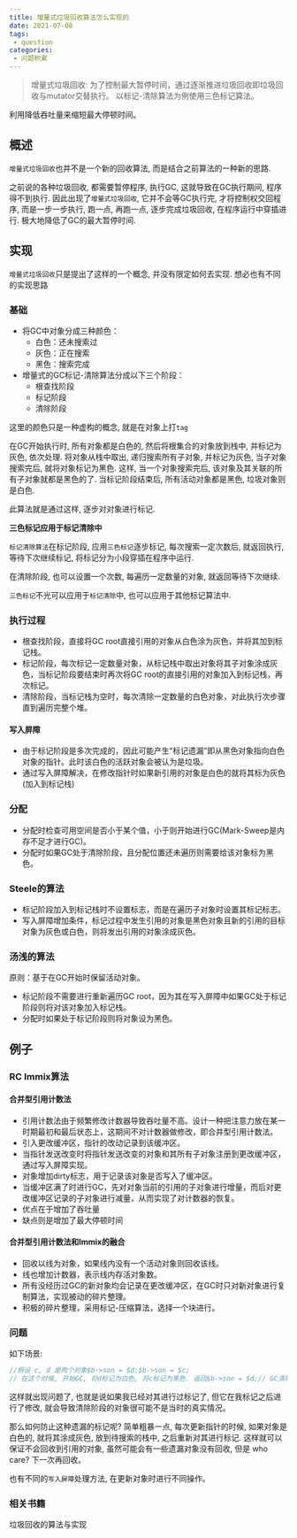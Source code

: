 ```yaml
---
title: 增量式垃圾回收算法怎么实现的
date: 2021-07-08
tags:
 - question
categories:
 - 问题积累
---
```


>  增量式垃圾回收:
> 为了控制最大暂停时间，通过逐渐推进垃圾回收即垃圾回收与mutator交替执行。
> 以标记-清除算法为例使用三色标记算法。

利用降低吞吐量来缩短最大停顿时间。

## 概述

`增量式垃圾回收`也并不是一个新的回收算法, 而是结合之前算法的一种新的思路.

之前说的各种垃圾回收, 都需要暂停程序, 执行GC, 这就导致在GC执行期间, 程序得不到执行. 因此出现了`增量式垃圾回收`, 它并不会等GC执行完, 才将控制权交回程序, 而是一步一步执行,  跑一点, 再跑一点, 逐步完成垃圾回收, 在程序运行中穿插进行. 极大地降低了GC的最大暂停时间.

## 实现

`增量式垃圾回收`只是提出了这样的一个概念, 并没有限定如何去实现. 想必也有不同的实现思路

### 基础

- 将GC中对象分成三种颜色：
  - 白色：还未搜索过
  - 灰色：正在搜索
  - 黑色：搜索完成
- 增量式的GC标记-清除算法分成以下三个阶段：
  - 根查找阶段
  - 标记阶段
  - 清除阶段

这里的颜色只是一种虚构的概念, 就是在对象上打`tag`

在GC开始执行时, 所有对象都是白色的, 然后将根集合的对象放到栈中, 并标记为灰色, 依次处理. 将对象从栈中取出, 递归搜索所有子对象, 并标记为灰色, 当子对象搜索完后, 就将对象标记为黑色. 这样, 当一个对象搜索完后, 该对象及其关联的所有子对象就都是黑色的了. 当标记阶段结束后, 所有活动对象都是黑色, 垃圾对象则是白色.

此算法就是通过这样, 逐步对对象进行标记.

**三色标记应用于标记清除中**

`标记清除算法`在标记阶段, 应用`三色标记`逐步标记, 每次搜索一定次数后, 就返回执行, 等待下次继续标记, 将标记分为小段穿插在程序中运行.

在清除阶段, 也可以设置一个次数, 每遍历一定数量的对象, 就返回等待下次继续.

`三色标记`不光可以应用于`标记清除`中, 也可以应用于其他标记算法中.

### 执行过程

- 根查找阶段，直接将GC root直接引用的对象从白色涂为灰色，并将其加到标记栈。
- 标记阶段，每次标记一定数量对象，从标记栈中取出对象将其子对象涂成灰色，当标记阶段要结束时再次将GC root的直接引用的对象加入到标记栈，再次标记。
- 清除阶段，当标记栈为空时，每次清除一定数量的白色对象，对此执行次步骤直到遍历完整个堆。

#### 写入屏障

- 由于标记阶段是多次完成的，因此可能产生“标记遗漏”即从黑色对象指向白色对象的指针。此时该白色的活跃对象会被认为是垃圾。
- 通过写入屏障解决，在修改指针时如果新引用的对象是白色的就将其标为灰色(加入到标记栈)

### 分配

- 分配时检查可用空间是否小于某个值，小于则开始进行GC(Mark-Sweep是内存不足才进行GC)。
- 分配时如果GC处于清除阶段，且分配位置还未遍历则需要给该对象标为黑色。

### Steele的算法

- 标记阶段加入到标记栈时不设置标志，而是在遍历子对象时设置其标记标志。
- 写入屏障增加条件，标记过程中发生引用的对象是黑色对象且新的引用的目标对象为灰色或白色，则将发出引用的对象涂成灰色。

### 汤浅的算法

原则：基于在GC开始时保留活动对象。

- 标记阶段不需要进行重新遍历GC root，因为其在写入屏障中如果GC处于标记阶段则将对该对象加入标记栈。
- 分配时如果处于标记阶段则将对象设为黑色。

## 例子

### RC Immix算法

#### 合并型引用计数法

- 引用计数法由于频繁修改计数器导致吞吐量不高。设计一种把注意力放在某一时期最初和最后状态上，这期间不对计数器做修改，即合并型引用计数法。
- 引入更改缓冲区，指针的改动记录到该缓冲区。
- 当指针发送改变时将指针发送改变的对象和其所有子对象注册到更改缓冲区，通过写入屏障实现。
- 对象增加dirty标志，用于记录该对象是否写入了缓冲区。
- 当缓冲区满了时进行GC，先对对象当前的引用的子对象进行增量，而后对更改缓冲区记录的子对象进行减量，从而实现了对计数器的恢复。
- 优点在于增加了吞吐量
- 缺点则是增加了最大停顿时间

#### 合并型引用计数法和Immix的融合

- 回收以线为对象，如果线内没有一个活动对象则回收该线。
- 线也增加计数器，表示线内存活对象数。
- 所有没经历过GC的新对象均会记录在更改缓冲区，在GC时只对新对象进行复制算法，实现被动的碎片整理。
- 积极的碎片整理，采用标记-压缩算法，选择一个块进行。



### 问题

如下场景:

```javascript
//假设 c, d 是两个对象$b->son = $d;$b->son = $c;
// 在这个时候, 开始GC, 将d标记为白色, 将c标记为黑色. 返回$b->son = $d;// GC清除阶段, 将c对象保留, 将d对象回收
```

这样就出现问题了, 也就是说如果我已经对其进行过标记了, 但它在我标记之后进行了修改, 就会导致清除阶段的对象很可能不是当时的真实情况。

那么如何防止这种遗漏的标记呢? 简单粗暴一点, 每次更新指针的时候, 如果对象是白色的, 就将其涂成灰色, 放到待搜索的栈中, 之后重新对其进行标记. 这样就可以保证不会回收到引用的对象, 虽然可能会有一些遗漏对象没有回收, 但是 who care? 下一次再回收。

也有不同的`写入屏障`处理方法, 在更新对象时进行不同操作。

### 相关书籍

垃圾回收的算法与实现
